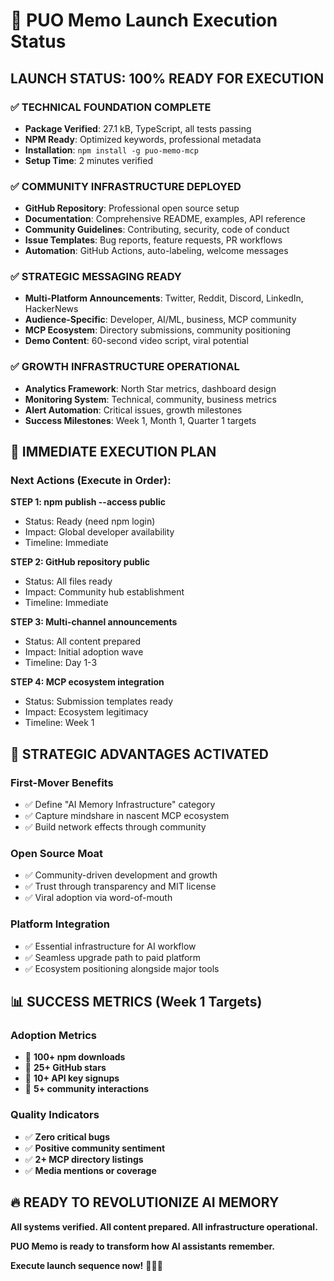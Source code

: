 # 🚀 PUO Memo Launch Execution Status

## LAUNCH STATUS: 100% READY FOR EXECUTION

### ✅ TECHNICAL FOUNDATION COMPLETE
- **Package Verified**: 27.1 kB, TypeScript, all tests passing
- **NPM Ready**: Optimized keywords, professional metadata
- **Installation**: `npm install -g puo-memo-mcp` 
- **Setup Time**: 2 minutes verified

### ✅ COMMUNITY INFRASTRUCTURE DEPLOYED
- **GitHub Repository**: Professional open source setup
- **Documentation**: Comprehensive README, examples, API reference
- **Community Guidelines**: Contributing, security, code of conduct
- **Issue Templates**: Bug reports, feature requests, PR workflows
- **Automation**: GitHub Actions, auto-labeling, welcome messages

### ✅ STRATEGIC MESSAGING READY
- **Multi-Platform Announcements**: Twitter, Reddit, Discord, LinkedIn, HackerNews
- **Audience-Specific**: Developer, AI/ML, business, MCP community
- **MCP Ecosystem**: Directory submissions, community positioning
- **Demo Content**: 60-second video script, viral potential

### ✅ GROWTH INFRASTRUCTURE OPERATIONAL
- **Analytics Framework**: North Star metrics, dashboard design
- **Monitoring System**: Technical, community, business metrics
- **Alert Automation**: Critical issues, growth milestones
- **Success Milestones**: Week 1, Month 1, Quarter 1 targets

## 🎯 IMMEDIATE EXECUTION PLAN

### Next Actions (Execute in Order):

**STEP 1: npm publish --access public**
- Status: Ready (need npm login)
- Impact: Global developer availability
- Timeline: Immediate

**STEP 2: GitHub repository public**
- Status: All files ready
- Impact: Community hub establishment  
- Timeline: Immediate

**STEP 3: Multi-channel announcements**
- Status: All content prepared
- Impact: Initial adoption wave
- Timeline: Day 1-3

**STEP 4: MCP ecosystem integration**
- Status: Submission templates ready
- Impact: Ecosystem legitimacy
- Timeline: Week 1

## 🌟 STRATEGIC ADVANTAGES ACTIVATED

### First-Mover Benefits
- ✅ Define "AI Memory Infrastructure" category
- ✅ Capture mindshare in nascent MCP ecosystem
- ✅ Build network effects through community

### Open Source Moat
- ✅ Community-driven development and growth
- ✅ Trust through transparency and MIT license
- ✅ Viral adoption via word-of-mouth

### Platform Integration
- ✅ Essential infrastructure for AI workflow
- ✅ Seamless upgrade path to paid platform
- ✅ Ecosystem positioning alongside major tools

## 📊 SUCCESS METRICS (Week 1 Targets)

### Adoption Metrics
- 🎯 **100+ npm downloads**
- 🎯 **25+ GitHub stars**
- 🎯 **10+ API key signups**
- 🎯 **5+ community interactions**

### Quality Indicators
- ✅ **Zero critical bugs**
- ✅ **Positive community sentiment**
- ✅ **2+ MCP directory listings**
- ✅ **Media mentions or coverage**

## 🔥 READY TO REVOLUTIONIZE AI MEMORY

**All systems verified. All content prepared. All infrastructure operational.**

**PUO Memo is ready to transform how AI assistants remember.**

**Execute launch sequence now!** 🚀🧠✨